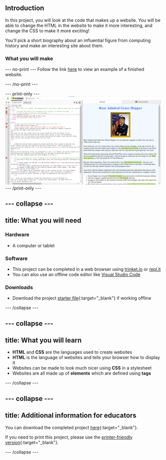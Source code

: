 ## Introduction

In this project, you will look at the code that makes up a website. You will be able to change the HTML in the website to make it more interesting, and change the CSS to make it more exciting!

You'll pick  a short biography about an influential figure from computing history and make an interesting site about them. 

### What you will make

--- no-print ---
Follow the link [here](https://mark_calleja_raspberrypi_org.trinket.io/sites/web1-project-1) to view an example of a finished website.

--- /no-print ---

--- print-only ---
![Complete project](images/showcase_static.png)
--- /print-only ---

--- collapse ---
---
title: What you will need
---
### Hardware

+ A computer or tablet

### Software

+ This project can be completed in a web browser using [trinket.io](https://trinket.io/) or [repl.it](https://replit.com/)
+ You can also use an offline code editor like [Visual Studio Code](https://code.visualstudio.com/Download)

### Downloads

+ Download the project [starter file](http://rpf.io/p/en/edit-the-web-go){:target="_blank"} if working offline

--- /collapse ---

--- collapse ---
---
title: What you will learn
---
+ **HTML** and **CSS** are the languages used to create websites
+ **HTML** is the language of websites and tells your browser how to display it
+ Websites can be made to look much nicer using **CSS** in a stylesheet
+ Websites are all made up of **elements** which are defined using **tags**

--- /collapse ---

--- collapse ---
---
title: Additional information for educators
---

You can download the completed project [here](http://rpf.io/p/en/edit-the-web-get){:target="_blank"}.

If you need to print this project, please use the [printer-friendly version](https://projects.raspberrypi.org/en/projects/edit-the-web/print){:target="_blank"}.

--- /collapse ---
